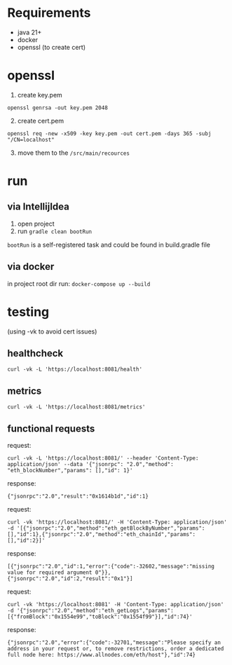 # Requirements
- java 21+
- docker
- openssl (to create cert)


# openssl
1. create key.pem
```
openssl genrsa -out key.pem 2048 
```
2. create cert.pem
```
openssl req -new -x509 -key key.pem -out cert.pem -days 365 -subj "/CN=localhost"
```
3. move them to the `/src/main/recources`

# run
## via IntellijIdea
1. open project
2. run `gradle clean bootRun`

`bootRun` is a self-registered task and could be found in build.gradle file

## via docker
in project root dir run: `docker-compose up --build`

# testing
(using -vk to avoid cert issues)
## healthcheck
`curl -vk -L 'https://localhost:8081/health'`
## metrics
`curl -vk -L 'https://localhost:8081/metrics'`
## functional requests
request:

`curl -vk -L 'https://localhost:8081/' --header 'Content-Type: application/json' --data '{"jsonrpc": "2.0","method": "eth_blockNumber","params": [],"id": 1}'`

response:

`{"jsonrpc":"2.0","result":"0x1614b1d","id":1}`

request:

`curl -vk 'https://localhost:8081/' -H 'Content-Type: application/json' -d '[{"jsonrpc":"2.0","method":"eth_getBlockByNumber","params":[],"id":1},{"jsonrpc":"2.0","method":"eth_chainId","params":[],"id":2}]'`

response:

`[{"jsonrpc":"2.0","id":1,"error":{"code":-32602,"message":"missing value for required argument 0"}},{"jsonrpc":"2.0","id":2,"result":"0x1"}]`

request:

`curl -vk 'https://localhost:8081' -H 'Content-Type: application/json' -d '{"jsonrpc":"2.0","method":"eth_getLogs","params":[{"fromBlock":"0x1554e99","toBlock":"0x1554f99"}],"id":74}'`

response:

`{"jsonrpc":"2.0","error":{"code":-32701,"message":"Please specify an address in your request or, to remove restrictions, order a dedicated full node here: https://www.allnodes.com/eth/host"},"id":74}`
